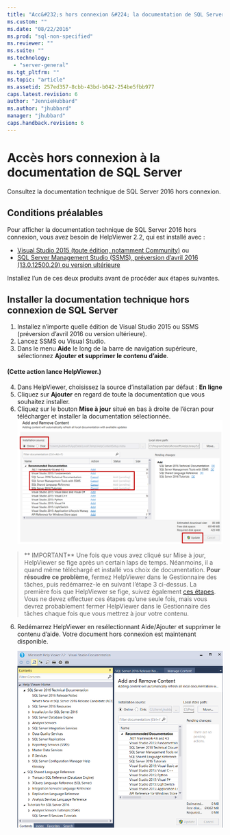 ```yaml
---
title: "Acc&#232;s hors connexion &#224; la documentation de SQL Server | Microsoft Docs"
ms.custom: ""
ms.date: "08/22/2016"
ms.prod: "sql-non-specified"
ms.reviewer: ""
ms.suite: ""
ms.technology: 
  - "server-general"
ms.tgt_pltfrm: ""
ms.topic: "article"
ms.assetid: 257ed357-8cbb-43bd-b042-254be5fbb977
caps.latest.revision: 6
author: "JennieHubbard"
ms.author: "jhubbard"
manager: "jhubbard"
caps.handback.revision: 6
---
```

# Acc&#232;s hors connexion &#224; la documentation de SQL Server

Consultez la documentation technique de SQL Server 2016 hors connexion.
  
## Conditions préalables
Pour afficher la documentation technique de SQL Server 2016 hors connexion, vous avez besoin de HelpViewer 2.2, qui est installé avec : 
- [Visual Studio 2015 (toute édition, notamment Community)](https://www.visualstudio.com/products/visual-studio-community-vs.aspx) ou
- [SQL Server Management Studio (SSMS), préversion d’avril 2016 (13.0.12500.29) ou version ultérieure](https://msdn.microsoft.com/library/mt238290.aspx)

Installez l’un de ces deux produits avant de procéder aux étapes suivantes.
  
## Installer la documentation technique hors connexion de SQL Server 

1. Installez n’importe quelle édition de Visual Studio 2015 ou SSMS (préversion d’avril 2016 ou version ultérieure). 
2. Lancez SSMS ou Visual Studio.
3. Dans le menu **Aide** le long de la barre de navigation supérieure, sélectionnez **Ajouter et supprimer le contenu d’aide**. 

#### (Cette action lance HelpViewer.)

4. Dans HelpViewer, choisissez la source d’installation par défaut : **En ligne** 
5. Cliquez sur **Ajouter** en regard de toute la documentation que vous souhaitez installer.
6. Cliquez sur le bouton **Mise à jour** situé en bas à droite de l’écran pour télécharger et installer la documentation sélectionnée.
![charger du contenu hors connexion](../sql-server/media/load-offline-content.png) 

 >** IMPORTANT** Une fois que vous avez cliqué sur Mise à jour, HelpViewer se fige après un certain laps de temps. Néanmoins, il a quand même téléchargé et installé vos choix de documentation. **Pour résoudre ce problème**, fermez HelpViewer dans le Gestionnaire des tâches, puis redémarrez-le en suivant l’étape 3 ci-dessus. La première fois que HelpViewer se fige, suivez également [ces étapes](https://msdn.microsoft.com/library/mt654096.aspx). Vous ne devez effectuer ces étapes qu’une seule fois, mais vous devrez probablement fermer HelpViewer dans le Gestionnaire des tâches chaque fois que vous mettrez à jour votre contenu.  
6. Redémarrez HelpViewer en resélectionnant Aide/Ajouter et supprimer le contenu d’aide. Votre document hors connexion est maintenant disponible.



   ![Hors connexion disponible](../sql-server/media/offline-ready-to-use.png)


